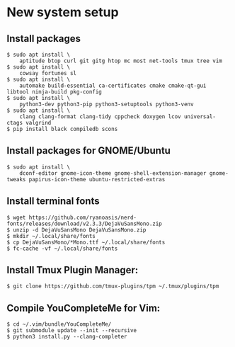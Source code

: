 # New system setup

## Install packages
	$ sudo apt install \
		aptitude btop curl git gitg htop mc most net-tools tmux tree vim
	$ sudo apt install \
		cowsay fortunes sl
	$ sudo apt install \
		automake build-essential ca-certificates cmake cmake-qt-gui libtool ninja-build pkg-config
	$ sudo apt install \
		python3-dev python3-pip python3-setuptools python3-venv
	$ sudo apt install \
		clang clang-format clang-tidy cppcheck doxygen lcov universal-ctags valgrind
	$ pip install black compiledb scons

## Install packages for GNOME/Ubuntu
	$ sudo apt install \
		dconf-editor gnome-icon-theme gnome-shell-extension-manager gnome-tweaks papirus-icon-theme ubuntu-restricted-extras

## Install terminal fonts
	$ wget https://github.com/ryanoasis/nerd-fonts/releases/download/v2.3.3/DejaVuSansMono.zip
	$ unzip -d DejaVuSansMono DejaVuSansMono.zip
	$ mkdir ~/.local/share/fonts
	$ cp DejaVuSansMono/*Mono.ttf ~/.local/share/fonts
	$ fc-cache -vf ~/.local/share/fonts

## Install Tmux Plugin Manager:
	$ git clone https://github.com/tmux-plugins/tpm ~/.tmux/plugins/tpm

## Compile YouCompleteMe for Vim:
	$ cd ~/.vim/bundle/YouCompleteMe/
	$ git submodule update --init --recursive
	$ python3 install.py --clang-completer
